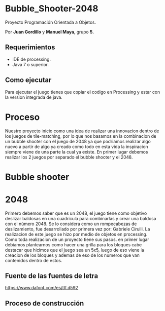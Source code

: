 # Bubble_Shooter-2048
Proyecto Programación Orientada a Objetos.

Por **Juan Gordillo** y **Manuel Maya**, grupo **5**.

## Requerimientos

- IDE de processing.
- Java 7 o superior.

## Como ejecutar

Para ejecutar el juego tienes que copiar el codigo en Processing y estar con la version integrada de java.

# Proceso
Nuestro proyecto inicio como una idea de realizar una innovacion dentro de los juegos de tile-matching, por lo que nos basamos en la combinacion de un bubble shooter con el juego de 2048 ya que podriamos realizar algo nuevo a partir de algo ya creado como todo en esta vida la inspiracion siempre viene de una parte la cual ya existe.
En primer lugar debemos realizar los 2 juegos por separado el bubble shooter y el 2048.
# Bubble shooter

# 2048
Primero debemos saber que es un 2048, el juego tiene como objetivo deslizar baldosas en una cuadrícula para combinarlas y crear una baldosa con el número 2048. Se lo considera como un rompecabezas de deslizamiento, fue desarrollado por primera vez por: Gabriele Cirulli.
La realizacion de este juego se hizo por medio de objetos en processing. Como toda realizacion de un proyecto tiene sus pasos. en primer lugar debiamos plantearnos como hacer una grilla para los bloques cabe destacar que hicimos que el juego sea un 5x5, luego de eso viene la creacion de los bloques y ademas de eso de los numeros que van contenidos dentro de estos.
## Fuente de las fuentes de letra
https://www.dafont.com/es/ttf.d592
## Proceso de construcción
